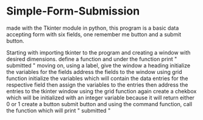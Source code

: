 # Simple-Form-Submission
made with the Tkinter module in python, this program is a basic data accepting form with six fields, one remember me button and a submit button. 

<PROGRAM FLOW>
  Starting with importing tkinter to the program and creating a window with desired dimensions. 
  define a function and under the function print " submitted "
  moving on, using a label, give the window a heading
  initialize the variables for the fields
  address the fields to the window using grid function
  initialize the variables which will contain the data entries for the respective field
  then assign the variables to the entries
  then address the entries to the tkinter window using the grid function again
  create a chekbox which will be initialized with an integer variable because it will return either 0 or 1
  create a button submit button and using the command function, call the function which will print " submitted "
  
